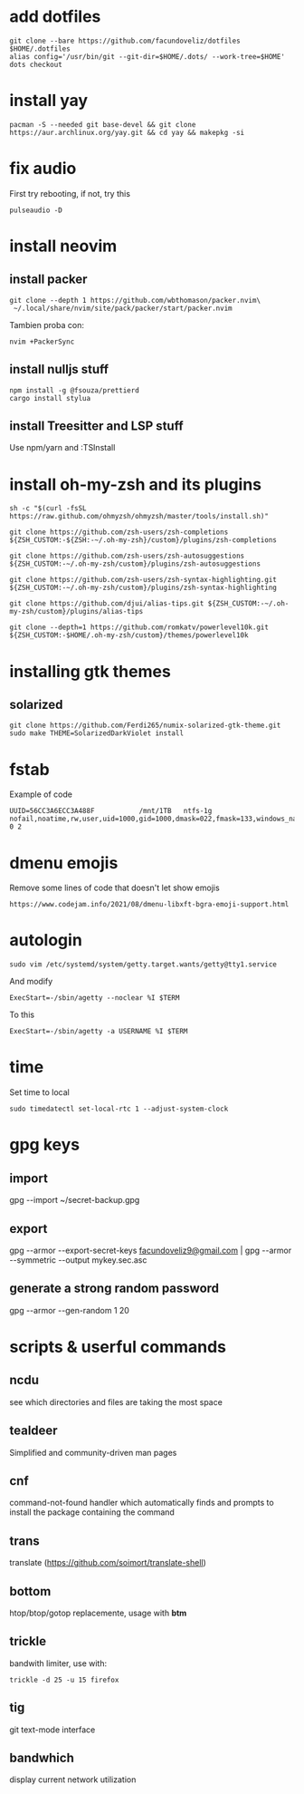 # add dotfiles

```
git clone --bare https://github.com/facundoveliz/dotfiles $HOME/.dotfiles
alias config='/usr/bin/git --git-dir=$HOME/.dots/ --work-tree=$HOME'
dots checkout
```

# install yay

```
pacman -S --needed git base-devel && git clone https://aur.archlinux.org/yay.git && cd yay && makepkg -si
```

# fix audio

First try rebooting, if not, try this

```
pulseaudio -D
```

# install neovim

## install packer

```
git clone --depth 1 https://github.com/wbthomason/packer.nvim\
 ~/.local/share/nvim/site/pack/packer/start/packer.nvim
```

Tambien proba con:

```
nvim +PackerSync
```

## install nulljs stuff

```
npm install -g @fsouza/prettierd
cargo install stylua
```

## install Treesitter and LSP stuff

Use npm/yarn and :TSInstall

# install oh-my-zsh and its plugins

```
sh -c "$(curl -fsSL https://raw.github.com/ohmyzsh/ohmyzsh/master/tools/install.sh)"

git clone https://github.com/zsh-users/zsh-completions ${ZSH_CUSTOM:-${ZSH:-~/.oh-my-zsh}/custom}/plugins/zsh-completions

git clone https://github.com/zsh-users/zsh-autosuggestions ${ZSH_CUSTOM:-~/.oh-my-zsh/custom}/plugins/zsh-autosuggestions

git clone https://github.com/zsh-users/zsh-syntax-highlighting.git ${ZSH_CUSTOM:-~/.oh-my-zsh/custom}/plugins/zsh-syntax-highlighting

git clone https://github.com/djui/alias-tips.git ${ZSH_CUSTOM:-~/.oh-my-zsh/custom}/plugins/alias-tips

git clone --depth=1 https://github.com/romkatv/powerlevel10k.git ${ZSH_CUSTOM:-$HOME/.oh-my-zsh/custom}/themes/powerlevel10k
```

# installing gtk themes

## solarized

```
git clone https://github.com/Ferdi265/numix-solarized-gtk-theme.git
sudo make THEME=SolarizedDarkViolet install
```

# fstab

Example of code

```
UUID=56CC3A6ECC3A488F           /mnt/1TB   ntfs-1g nofail,noatime,rw,user,uid=1000,gid=1000,dmask=022,fmask=133,windows_names,auto,hide_hid_files, 0 2
```

# dmenu emojis

Remove some lines of code that doesn't let show emojis

```
https://www.codejam.info/2021/08/dmenu-libxft-bgra-emoji-support.html
```

# autologin

```
sudo vim /etc/systemd/system/getty.target.wants/getty@tty1.service
```

And modify

```
ExecStart=-/sbin/agetty --noclear %I $TERM
```

To this

```
ExecStart=-/sbin/agetty -a USERNAME %I $TERM
```

# time

Set time to local

```
sudo timedatectl set-local-rtc 1 --adjust-system-clock
```

# gpg keys

## import

gpg --import ~/secret-backup.gpg

## export

gpg --armor --export-secret-keys facundoveliz9@gmail.com | gpg --armor --symmetric --output mykey.sec.asc

## generate a strong random password

gpg --armor --gen-random 1 20

# scripts & userful commands

## ncdu

see which directories and files are taking the most space

## tealdeer

Simplified and community-driven man pages

## cnf

command-not-found handler which automatically finds and prompts to install the package containing the command

## trans

translate (https://github.com/soimort/translate-shell)

## bottom

htop/btop/gotop replacemente, usage with **btm**

## trickle

bandwith limiter, use with:

```
trickle -d 25 -u 15 firefox
```

## tig

git text-mode interface

## bandwhich

display current network utilization
